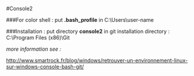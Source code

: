 #Console2

###For color shell :
put **.bash_profile** in C:\Users\user-name

###Installation :
put directory **console2** in git installation directory : C:\Program Files (x86)\Git

*more information see :* 

http://www.smartrock.fr/blog/windows/retrouver-un-environnement-linux-sur-windows-console-bash-git/
